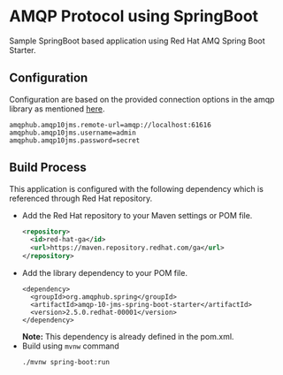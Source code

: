 # AMQP Protocol using SpringBoot
Sample SpringBoot based application using Red Hat AMQ Spring Boot Starter.

## Configuration
Configuration are based on the provided connection options in the amqp library as mentioned [here](https://access.redhat.com/documentation/en-us/red_hat_amq/2021.q3/html-single/using_the_amq_spring_boot_starter/index#configuration). 
````properties
amqphub.amqp10jms.remote-url=amqp://localhost:61616
amqphub.amqp10jms.username=admin
amqphub.amqp10jms.password=secret
````

## Build Process
This application is configured with the following dependency which is referenced through Red Hat repository. 
- Add the Red Hat repository to your Maven settings or POM file.
    ````xml
    <repository>
      <id>red-hat-ga</id>
      <url>https://maven.repository.redhat.com/ga</url>
    </repository>
    ````
- Add the library dependency to your POM file. 
    ````xmml
    <dependency>
      <groupId>org.amqphub.spring</groupId>
      <artifactId>amqp-10-jms-spring-boot-starter</artifactId>
      <version>2.5.0.redhat-00001</version>
    </dependency>
    ````
  **Note:** This dependency is already defined in the pom.xml. 
- Build using ``mvnw`` command
    ````shell
    ./mvnw spring-boot:run
    ````
